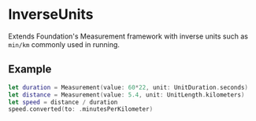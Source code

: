 # InverseUnits

Extends Foundation's Measurement framework with inverse units such as `min/km` commonly used in running.

## Example

```swift
let duration = Measurement(value: 60*22, unit: UnitDuration.seconds)
let distance = Measurement(value: 5.4, unit: UnitLength.kilometers)
let speed = distance / duration
speed.converted(to: .minutesPerKilometer)
```
